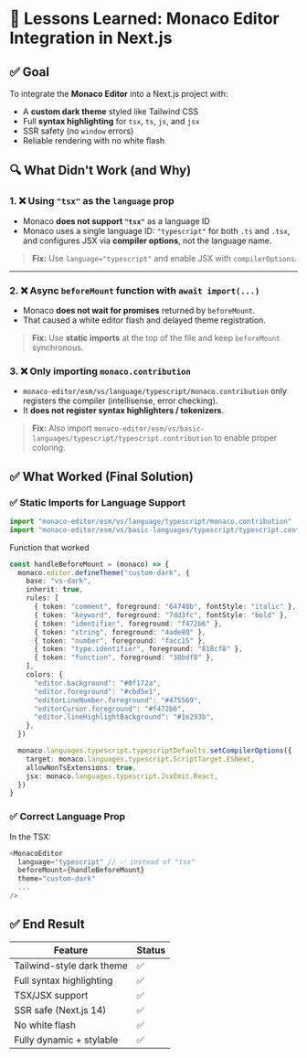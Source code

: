 # 📘 Lessons Learned: Monaco Editor Integration in Next.js

## ✅ Goal

To integrate the **Monaco Editor** into a Next.js project with:

- A **custom dark theme** styled like Tailwind CSS
- Full **syntax highlighting** for `tsx`, `ts`, `js`, and `jsx`
- SSR safety (no `window` errors)
- Reliable rendering with no white flash


## 🔍 What Didn't Work (and Why)

### 1. ❌ Using `"tsx"` as the `language` prop

- Monaco **does not support `"tsx"`** as a language ID
- Monaco uses a single language ID: `"typescript"` for both `.ts` and `.tsx`, and configures JSX via **compiler options**, not the language name.

> **Fix:** Use `language="typescript"` and enable JSX with `compilerOptions`.

---

### 2. ❌ Async `beforeMount` function with `await import(...)`

- Monaco **does not wait for promises** returned by `beforeMount`.
- That caused a white editor flash and delayed theme registration.

> **Fix:** Use **static imports** at the top of the file and keep `beforeMount` synchronous.


### 3. ❌ Only importing `monaco.contribution`

- `monaco-editor/esm/vs/language/typescript/monaco.contribution` only registers the compiler (intellisense, error checking).
- It **does not register syntax highlighters / tokenizers**.

> **Fix:** Also import `monaco-editor/esm/vs/basic-languages/typescript/typescript.contribution` to enable proper coloring.


## ✅ What Worked (Final Solution)

### ✅ Static Imports for Language Support

```ts
import "monaco-editor/esm/vs/language/typescript/monaco.contribution"
import "monaco-editor/esm/vs/basic-languages/typescript/typescript.contribution"
```

Function that worked 

```ts
const handleBeforeMount = (monaco) => {
  monaco.editor.defineTheme("custom-dark", {
    base: "vs-dark",
    inherit: true,
    rules: [
      { token: "comment", foreground: "64748b", fontStyle: "italic" },
      { token: "keyword", foreground: "7dd3fc", fontStyle: "bold" },
      { token: "identifier", foreground: "f472b6" },
      { token: "string", foreground: "4ade80" },
      { token: "number", foreground: "facc15" },
      { token: "type.identifier", foreground: "818cf8" },
      { token: "function", foreground: "38bdf8" },
    ],
    colors: {
      "editor.background": "#0f172a",
      "editor.foreground": "#cbd5e1",
      "editorLineNumber.foreground": "#475569",
      "editorCursor.foreground": "#f472b6",
      "editor.lineHighlightBackground": "#1e293b",
    },
  })

  monaco.languages.typescript.typescriptDefaults.setCompilerOptions({
    target: monaco.languages.typescript.ScriptTarget.ESNext,
    allowNonTsExtensions: true,
    jsx: monaco.languages.typescript.JsxEmit.React,
  })
}
```

### ✅ Correct Language Prop

In the TSX:

```ts
<MonacoEditor
  language="typescript" // ✅ instead of "tsx"
  beforeMount={handleBeforeMount}
  theme="custom-dark"
  ...
/>
```

## ✅ End Result

|Feature|Status|
|---|---|
|Tailwind-style dark theme|✅|
|Full syntax highlighting|✅|
|TSX/JSX support|✅|
|SSR safe (Next.js 14)|✅|
|No white flash|✅|
|Fully dynamic + stylable|✅|


